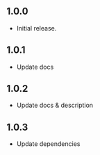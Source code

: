## 1.0.0

- Initial release.

## 1.0.1 

- Update docs 

## 1.0.2 

- Update docs & description

## 1.0.3 

- Update dependencies
